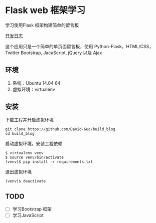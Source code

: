 # Flask web 框架学习

学习使用Flask 框架构建简单的留言板

[开发日志](./buildlog.md)

这个应用只是一个简单的单页面留言板，使用 Python-Flask，HTML/CSS，Twitter Bootstrap, JacaScript, jQuery 以及 Ajax

## 环境

1. 系统：Ubuntu 14.04 64
2. 虚拟环境：virtualenv


## 安装

下载工程并开启虚拟环境

```shell
git clone https://github.com/David-Guo/build_blog
cd build_blog
``````

启动虚拟环境，安装工程依赖

```shell
$ virtualenv venv
$ source venv/bin/activate
(venv)$ pip install -r requirements.txt
``````

退出虚拟环境

```shell
(venv)$ deactivate
``````

## TODO 

* [ ] 学习Bootstrap 框架
* [ ] 学习JavaScript
